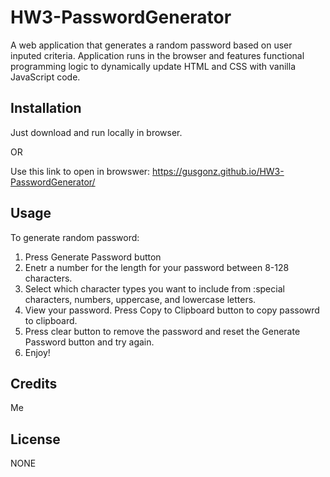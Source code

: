 # HW3-PasswordGenerator
A web application that generates a random password based on user inputed criteria. Application runs in the browser and features functional programming logic to dynamically update HTML and CSS with vanilla JavaScript code.

## Installation

Just download and run locally in browser.

OR

Use this link to open in browswer: https://gusgonz.github.io/HW3-PasswordGenerator/

## Usage 

To generate random password:

1. Press Generate Password button
2. Enetr a number for the length for your password between 8-128 characters.
3. Select which character types you want to include from :special characters, numbers, uppercase, and lowercase letters.
4. View your password. Press Copy to Clipboard button to copy passowrd to clipboard.
5. Press clear button to remove the password and reset the Generate Password button and try again.
6. Enjoy!


## Credits

Me


## License

NONE
